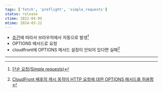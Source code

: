 ```yaml
---
tags: ['fetch', 'preflight', 'simple_requests']
status: release
ctime: 2022-04-09
mtime: 2024-03-22
---
```


- [조건](https://developer.mozilla.org/en-US/docs/Web/HTTP/CORS#simple_requests)에 따라서 브라우저에서 자동으로 발생[^53-1]
- OPTIONS 메서드로 요청
- cloudfront에 OPTIONS 메서드 설정이 안되어 있다면 실패[^53-2]

---

[^53-1]: [단순 요청(Simple requests)](https://developer.mozilla.org/ko/docs/Web/HTTP/CORS#%EB%8B%A8%EC%88%9C_%EC%9A%94%EC%B2%ADsimple_requests)
[^53-2]: [CloudFront 배포의 캐시 동작이 HTTP 요청에 대한 OPTIONS 메서드를 허용함](https://aws.amazon.com/ko/premiumsupport/knowledge-center/no-access-control-allow-origin-error/)
